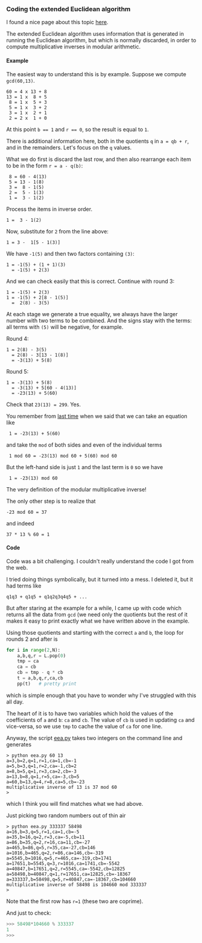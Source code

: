 ### Coding the extended Euclidean algorithm

I found a nice page about this topic 
[here](http://www-math.ucdenver.edu/~wcherowi/courses/m5410/exeucalg.html).

The extended Euclidean algorithm uses information that is generated in running the Euclidean algorithm, but which is normally discarded, in order to compute multiplicative inverses in modular arithmetic.

#### Example

The easiest way to understand this is by example.  Suppose we compute `gcd(60,13)`.

```
60 = 4 x 13 + 8
13 = 1 x  8 + 5
 8 = 1 x  5 + 3
 5 = 1 x  3 + 2
 3 = 1 x  2 + 1
 2 = 2 x  1 + 0
```

At this point `b == 1` and `r == 0`, so the result is equal to `1`.

There is additional information here, both in the quotients `q` in `a = qb + r`, and in the remainders.  Let's focus on the `q` values.

What we do first is discard the last row, and then also rearrange each item to be in the form `r = a - q(b)`:

```
 8 = 60 - 4(13)
 5 = 13 - 1(8)
 3 =  8 - 1(5)
 2 =  5 - 1(3)
 1 =  3 - 1(2)
```

Process the items in inverse order.

    1 =  3 - 1(2)

Now, substitute for `2` from the line above:

    1 = 3 -  1[5 - 1(3)]

We have `-1(5)` and then two factors containing `(3)`:

    1 = -1(5) + (1 + 1)(3)
      = -1(5) + 2(3)

And we can check easily that this is correct.  Continue with round 3:

    1 = -1(5) + 2(3)
    1 = -1(5) + 2[8 - 1(5)]
      =  2(8) - 3(5)
 
At each stage we generate a true equality, we always have the larger number with two terms to be combined.  And the signs stay with the terms:  all terms with `(5)` will be negative, for example.

Round 4:

    1 = 2(8) - 3(5)
      = 2(8) - 3[13 - 1(8)]
      = -3(13) + 5(8)

Round 5:

    1 = -3(13) + 5(8)
      = -3(13) + 5[60 - 4(13)]
      = -23(13) + 5(60)

Check that `23(13) = 299`.  Yes.

You remember from [last time](ee1.md) when we said that we can take an equation like

     1 = -23(13) + 5(60)

and take the `mod` of both sides and even of the individual terms

     1 mod 60 = -23(13) mod 60 + 5(60) mod 60

But the left-hand side is just `1` and the last term is `0` so we have

     1 = -23(13) mod 60

The very definition of the modular multiplicative inverse!

The only other step is to realize that

    -23 mod 60 = 37
   
and indeed

    37 * 13 % 60 = 1
    
#### Code

Code was a bit challenging.  I couldn't really understand the code I got from the web.

I tried doing things symbolically, but it turned into a mess.  I deleted it, but it had terms like

    q1q3 + q1q5 + q1q2q3q4q5 + ...
    
But after staring at the example for a while, I came up with code which returns all the data from `gcd` (we need only the quotients but the rest of it makes it easy to print exactly what we have written above in the example.

Using those quotients and starting with the correct `a` and `b`, the loop for rounds 2 and after is

``` python
for i in range(2,N):
    a,b,q,r = L.pop(0)
    tmp = ca
    ca = cb
    cb = tmp - q * cb
    t = a,b,q,r,ca,cb
    pp(t)   # pretty print
```

which is simple enough that you have to wonder why I've struggled with this all day.

The heart of it is to have two variables which hold the values of the coefficients of `a` and `b`:  `ca` and `cb`.  The value of `cb` is used in updating `ca` and vice-versa, so we use `tmp` to cache the value of `ca` for one line.

Anyway, the script [eea.py](scripts/eea.py) takes two integers on the command line and generates 

```
> python eea.py 60 13
a=3,b=2,q=1,r=1,ca=1,cb=-1
a=5,b=3,q=1,r=2,ca=-1,cb=2
a=8,b=5,q=1,r=3,ca=2,cb=-3
a=13,b=8,q=1,r=5,ca=-3,cb=5
a=60,b=13,q=4,r=8,ca=5,cb=-23
multiplicative inverse of 13 is 37 mod 60
>
```

which I think you will find matches what we had above.

Just picking two random numbers out of thin air

```
> python eea.py 333337 58498
a=16,b=3,q=5,r=1,ca=1,cb=-5
a=35,b=16,q=2,r=3,ca=-5,cb=11
a=86,b=35,q=2,r=16,ca=11,cb=-27
a=465,b=86,q=5,r=35,ca=-27,cb=146
a=1016,b=465,q=2,r=86,ca=146,cb=-319
a=5545,b=1016,q=5,r=465,ca=-319,cb=1741
a=17651,b=5545,q=3,r=1016,ca=1741,cb=-5542
a=40847,b=17651,q=2,r=5545,ca=-5542,cb=12825
a=58498,b=40847,q=1,r=17651,ca=12825,cb=-18367
a=333337,b=58498,q=5,r=40847,ca=-18367,cb=104660
multiplicative inverse of 58498 is 104660 mod 333337
>
```
Note that the first row has `r=1` (these two are coprime).

And just to check:

``` python
>>> 58498*104660 % 333337
1
>>>
```

